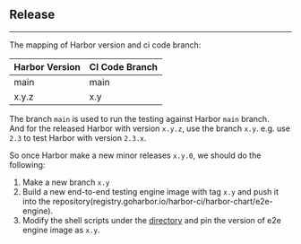 ## Release
***
The mapping of Harbor version and ci code branch:

| Harbor Version | CI Code Branch |
|----------------|----------------|  
| main           | main           |
| x.y.z          | x.y            |

The branch `main` is used to run the testing against Harbor `main` branch.  
And for the released Harbor with version `x.y.z`, use the branch `x.y`. e.g. use `2.3` to test Harbor with version `2.3.x`.


So once Harbor make a new minor releases `x.y.0`, we should do the following:
1. Make a new branch `x.y`
2. Build a new end-to-end testing engine image with tag `x.y` and push it into the repository(registry.goharbor.io/harbor-ci/harbor-chart/e2e-engine).
3. Modify the shell scripts under the [directory](../resources/io/goharbor) and pin the version of e2e engine image as `x.y`.  